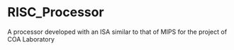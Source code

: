 # RISC_Processor
A processor developed with an ISA similar to that of MIPS for the project of COA Laboratory
